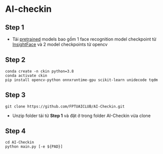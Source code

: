 # AI-checkin

## Step 1
- Tải [pretrained](https://drive.google.com/file/d/1LySevGtWg0srT400iG4DrUmJYgS3CaN9/view?usp=sharing) models bao gồm 1 face recognition model checkpoint từ [InsightFace](https://github.com/deepinsight/insightface) và 2 model checkpoints từ opencv
## Step 2
```
conda create -n ckin python=3.8
conda activate ckin
pip install opencv-python onnxruntime-gpu scikit-learn unidecode tqdm
```

## Step 3
```
git clone https://github.com/FPTUAICLUB/AI-Checkin.git
```
- Unzip folder tải từ **Step 1** và đặt ở trong folder AI-Checkin vừa clone


## Step 4
```
cd AI-Checkin
python main.py [-e ${PAD}]  
```